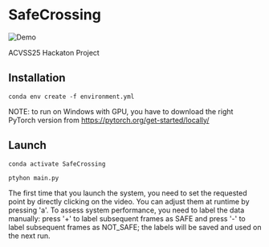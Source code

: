 # SafeCrossing

![Demo](demo.gif)

ACVSS25 Hackaton Project

## Installation
```
conda env create -f environment.yml
```
NOTE: to run on Windows with GPU, you have to download the right PyTorch version from https://pytorch.org/get-started/locally/

## Launch
```
conda activate SafeCrossing
```
```
ptyhon main.py
```
The first time that you launch the system, you need to set the requested point by directly clicking on the video.
You can adjust them at runtime by pressing 'a'.
To assess system performance, you need to label the data manually: press '+' to label subsequent frames as SAFE and press '-' to label subsequent frames as NOT_SAFE; the labels will be saved and used on the next run.